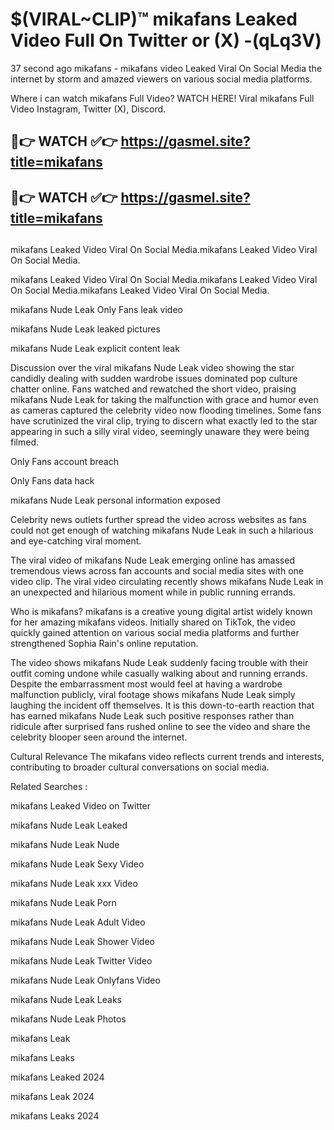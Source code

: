 # $(VIRAL~CLIP)™ mikafans Leaked Video Full On Twitter or (X) -(qLq3V)
37 second ago mikafans - mikafans video Leaked Viral On Social Media the internet by storm and amazed viewers on various social media platforms.

Where i can watch mikafans Full Video? WATCH HERE! Viral mikafans Full Video Instagram, Twitter (X), Discord.

## 🔴👉 WATCH ✅👉 https://gasmel.site?title=mikafans
## 🔴👉 WATCH ✅👉 https://gasmel.site?title=mikafans
##
mikafans Leaked Video Viral On Social Media.mikafans Leaked Video Viral On Social Media.

mikafans Leaked Video Viral On Social Media.mikafans Leaked Video Viral On Social Media.mikafans Leaked Video Viral On Social Media.

mikafans Nude Leak Only Fans leak video

mikafans Nude Leak leaked pictures

mikafans Nude Leak explicit content leak

Discussion over the viral mikafans Nude Leak video showing the star candidly dealing with sudden wardrobe issues dominated pop culture chatter online. Fans watched and rewatched the short video, praising mikafans Nude Leak for taking the malfunction with grace and humor even as cameras captured the celebrity video now flooding timelines. Some fans have scrutinized the viral clip, trying to discern what exactly led to the star appearing in such a silly viral video, seemingly unaware they were being filmed.


Only Fans account breach

Only Fans data hack

mikafans Nude Leak personal information exposed

Celebrity news outlets further spread the video across websites as fans could not get enough of watching mikafans Nude Leak in such a hilarious and eye-catching viral moment.


The viral video of mikafans Nude Leak emerging online has amassed tremendous views across fan accounts and social media sites with one video clip. The viral video circulating recently shows mikafans Nude Leak in an unexpected and hilarious moment while in public running errands.


Who is mikafans? mikafans is a creative young digital artist widely known for her amazing mikafans videos. Initially shared on TikTok, the video quickly gained attention on various social media platforms and further strengthened Sophia Rain's online reputation.

The video shows mikafans Nude Leak suddenly facing trouble with their outfit coming undone while casually walking about and running errands. Despite the embarrassment most would feel at having a wardrobe malfunction publicly, viral footage shows mikafans Nude Leak simply laughing the incident off themselves. It is this down-to-earth reaction that has earned mikafans Nude Leak such positive responses rather than ridicule after surprised fans rushed online to see the video and share the celebrity blooper seen around the internet.

Cultural Relevance The mikafans video reflects current trends and interests, contributing to broader cultural conversations on social media.

Related Searches :

mikafans Leaked Video on Twitter

mikafans Nude Leak Leaked

mikafans Nude Leak Nude

mikafans Nude Leak Sexy Video

mikafans Nude Leak xxx Video

mikafans Nude Leak Porn

mikafans Nude Leak Adult Video

mikafans Nude Leak Shower Video

mikafans Nude Leak Twitter Video

mikafans Nude Leak Onlyfans Video

mikafans Nude Leak Leaks

mikafans Nude Leak Photos

mikafans Leak

mikafans Leaks

mikafans Leaked 2024

mikafans Leak 2024

mikafans Leaks 2024
